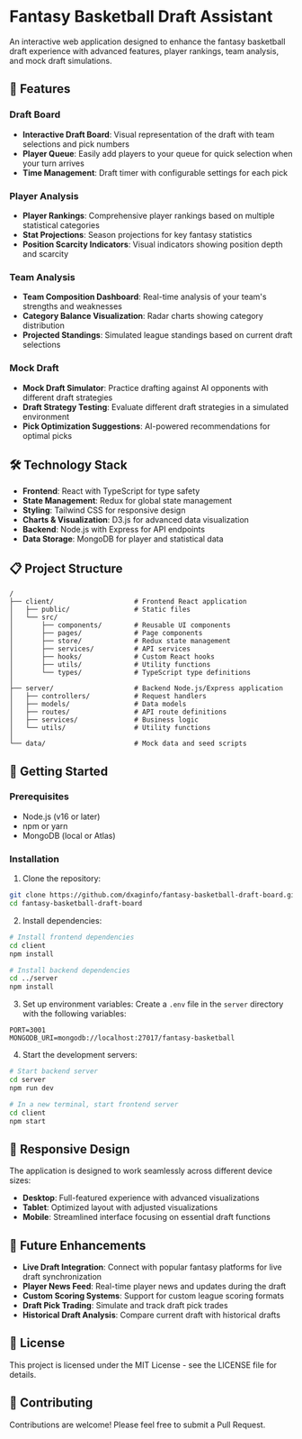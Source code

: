 # Fantasy Basketball Draft Assistant

An interactive web application designed to enhance the fantasy basketball draft experience with advanced features, player rankings, team analysis, and mock draft simulations.

## 🏀 Features

### Draft Board
- **Interactive Draft Board**: Visual representation of the draft with team selections and pick numbers
- **Player Queue**: Easily add players to your queue for quick selection when your turn arrives
- **Time Management**: Draft timer with configurable settings for each pick

### Player Analysis
- **Player Rankings**: Comprehensive player rankings based on multiple statistical categories
- **Stat Projections**: Season projections for key fantasy statistics
- **Position Scarcity Indicators**: Visual indicators showing position depth and scarcity

### Team Analysis
- **Team Composition Dashboard**: Real-time analysis of your team's strengths and weaknesses
- **Category Balance Visualization**: Radar charts showing category distribution
- **Projected Standings**: Simulated league standings based on current draft selections

### Mock Draft
- **Mock Draft Simulator**: Practice drafting against AI opponents with different draft strategies
- **Draft Strategy Testing**: Evaluate different draft strategies in a simulated environment
- **Pick Optimization Suggestions**: AI-powered recommendations for optimal picks

## 🛠️ Technology Stack

- **Frontend**: React with TypeScript for type safety
- **State Management**: Redux for global state management
- **Styling**: Tailwind CSS for responsive design
- **Charts & Visualization**: D3.js for advanced data visualization
- **Backend**: Node.js with Express for API endpoints
- **Data Storage**: MongoDB for player and statistical data

## 📋 Project Structure

```
/
├── client/                    # Frontend React application
│   ├── public/                # Static files
│   └── src/
│       ├── components/        # Reusable UI components
│       ├── pages/             # Page components
│       ├── store/             # Redux state management
│       ├── services/          # API services
│       ├── hooks/             # Custom React hooks
│       ├── utils/             # Utility functions
│       └── types/             # TypeScript type definitions
│
├── server/                    # Backend Node.js/Express application
│   ├── controllers/           # Request handlers
│   ├── models/                # Data models
│   ├── routes/                # API route definitions
│   ├── services/              # Business logic
│   └── utils/                 # Utility functions
│
└── data/                      # Mock data and seed scripts
```

## 🚀 Getting Started

### Prerequisites
- Node.js (v16 or later)
- npm or yarn
- MongoDB (local or Atlas)

### Installation

1. Clone the repository:
```bash
git clone https://github.com/dxaginfo/fantasy-basketball-draft-board.git
cd fantasy-basketball-draft-board
```

2. Install dependencies:
```bash
# Install frontend dependencies
cd client
npm install

# Install backend dependencies
cd ../server
npm install
```

3. Set up environment variables:
Create a `.env` file in the `server` directory with the following variables:
```
PORT=3001
MONGODB_URI=mongodb://localhost:27017/fantasy-basketball
```

4. Start the development servers:
```bash
# Start backend server
cd server
npm run dev

# In a new terminal, start frontend server
cd client
npm start
```

## 📱 Responsive Design

The application is designed to work seamlessly across different device sizes:
- **Desktop**: Full-featured experience with advanced visualizations
- **Tablet**: Optimized layout with adjusted visualizations
- **Mobile**: Streamlined interface focusing on essential draft functions

## 🔮 Future Enhancements

- **Live Draft Integration**: Connect with popular fantasy platforms for live draft synchronization
- **Player News Feed**: Real-time player news and updates during the draft
- **Custom Scoring Systems**: Support for custom league scoring formats
- **Draft Pick Trading**: Simulate and track draft pick trades
- **Historical Draft Analysis**: Compare current draft with historical drafts

## 📄 License

This project is licensed under the MIT License - see the LICENSE file for details.

## 👥 Contributing

Contributions are welcome! Please feel free to submit a Pull Request.